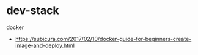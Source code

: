 # dev-stack

docker
- https://subicura.com/2017/02/10/docker-guide-for-beginners-create-image-and-deploy.html
